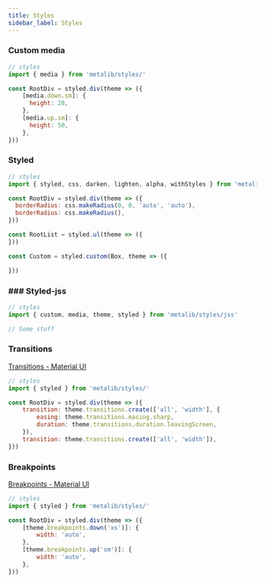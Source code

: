 ```yaml
---
title: Styles
sidebar_label: Styles
---
```


### Custom media

```javascript
// styles
import { media } from 'metalib/styles/'

const RootDiv = styled.div(theme => ({
    [media.down.sm]: {
      height: 28,
    },
    [media.up.sm]: {
      height: 50,
    },
}))


```

### Styled

```javascript
// styles
import { styled, css, darken, lighten, alpha, withStyles } from 'metalib/styles/'

const RootDiv = styled.div(theme => ({
  borderRadius: css.makeRadius(0, 0, 'auto', 'auto'),
  borderRadius: css.makeRadius(),
}))

const RootList = styled.ul(theme => ({
}))

const Custom = styled.custom(Box, theme => ({

}))
```

### ### Styled-jss

```javascript
// styles
import { custom, media, theme, styled } from 'metalib/styles/jss'

// Some stuff
```

### Transitions

[Transitions - Material UI](https://mui.com/material-ui/customization/transitions/)

```javascript
// styles
import { styled } from 'metalib/styles/'

const RootDiv = styled.div(theme => ({
    transition: theme.transitions.create(['all', 'width'], {
        easing: theme.transitions.easing.sharp,
        duration: theme.transitions.duration.leavingScreen,
    }),
    transition: theme.transitions.create(['all', 'width']),
}))
```

### Breakpoints

[Breakpoints - Material UI](https://mui.com/material-ui/customization/breakpoints/)

```javascript
// styles
import { styled } from 'metalib/styles/'

const RootDiv = styled.div(theme => ({
    [theme.breakpoints.down('xs')]: {
        width: 'auto',
    },
    [theme.breakpoints.up('sm')]: {
        width: 'auto',
    },
}))
```
